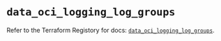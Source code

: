 # `data_oci_logging_log_groups`

Refer to the Terraform Registory for docs: [`data_oci_logging_log_groups`](https://registry.terraform.io/providers/oracle/oci/6.18.0/docs/data-sources/logging_log_groups).
